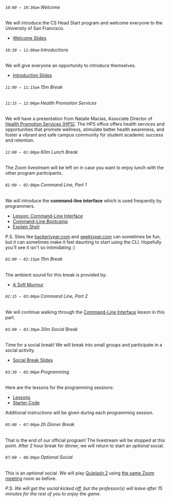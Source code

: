 ###### `10:00 – 10:30am` Welcome

We will introduce the CS Head Start program and welcome everyone to the University of San Francisco.

  - [Welcome Slides](https://docs.google.com/presentation/d/e/2PACX-1vTXG3jUuVoeDzQgurwZRVt9it986uQLboiW9JwoKRzGBH-njLOiNPWVNr0xIKtGenB1w5OsL-dfmtjh/pub?start=false&loop=false&delayms=3000)

###### `10:30 – 11:00am` Introductions

We will give everyone an opportunity to introduce themselves.

  - [Introduction Slides](https://docs.google.com/presentation/d/e/2PACX-1vRroIgXmAUKNjpUkGljc4PhGVoisQVDCfk_XtljkJ4AxBlKHH7zEW-ZiXWNnzWTtvthnyzOZk-5IlfD/pub?start=false&loop=false&delayms=3000)

###### `11:00 – 11:15am` *15m Break*

###### `11:15 – 12:00pm` Health Promotion Services

We will have a presentation from Natalie Macias, Associate Director of [Health Promotion Services (HPS)](https://myusf.usfca.edu/hps). The HPS office offers health services and opportunities that promote wellness, stimulate better health awareness, and foster a vibrant and safe campus community for student academic success and retention.  

###### `12:00 – 01:00pm` *60m Lunch Break* <a href="https://docs.google.com/presentation/d/e/2PACX-1vSD5PleedFuY_gqV7gsHSkLwhNm8LPzND-MmR74wgh08Algi5FziP_KbeNHeIH9O50VtGLMX5qdPkrX/pub?start=false&loop=false&delayms=3000"><i class="far fa-external-link-alt"></i></a>

The Zoom livestream will be left on in case you want to enjoy lunch with the other program participants.

###### `01:00 – 02:00pm` Command Line, Part 1

We will introduce the **command-line interface** which is used frequently by programmers.

  - [Lesson: Command-Line Interface](https://docs.google.com/document/d/1z7gL_UBioAUNAlUtBkRFjPo1TGEZMk3P8vGZcuXTx1U/edit?usp=sharing)
  - [Command-Line Bootcamp](https://cli-boot.camp/)
  - [Explain Shell](https://explainshell.com/)

P.S. Sites like [hackertyper.com](http://www.hackertyper.com/) and [geektyper.com](https://geektyper.com/fsociety/) can sometimes be fun, but it can sometimes make it feel daunting to start using the CLI. Hopefully you'll see it isn't so intimidating :)

###### `02:00 – 02:15pm` *15m Break*

The ambient sound for this break is provided by:

  - [A Soft Murmur <i class="far fa-play-circle"></i>](https://asoftmurmur.com/?m=rno26thn50)

###### `02:15 – 03:00pm` Command Line, Part 2

We will continue walking through the [Command-Line Interface](https://docs.google.com/document/d/1z7gL_UBioAUNAlUtBkRFjPo1TGEZMk3P8vGZcuXTx1U/edit?usp=sharing) lesson in this part.

###### `03:00 – 03:30pm` *30m Social Break*

Time for a social break! We will break into small groups and participate in a social activity.

  - [Social Break Slides](https://docs.google.com/presentation/d/e/2PACX-1vRJX_COUZRoRXf641Yg6LeCrN6OKlzIlsZxkbEhSvE19PGP2HugZ4BCjKRChgRNnkkOPPJ7dayTShyD/pub?start=false&loop=false&delayms=3000)

###### `03:30 – 05:00pm` Programming

Here are the lessons for the programming sessions:

  - [Lessons](https://drive.google.com/drive/folders/17U0L4-ybh4zJsLagoGqr-hbflH70G2ZA?usp=sharing)
  - [Starter Code](https://drive.google.com/drive/folders/1c4DO2VI_PtgryOSzCk8Ikw9ima2JXQrR?usp=sharing)

Additional instructions will be given during each programming session.

###### `05:00 – 07:00pm` *2h Dinner Break*

That is the end of our official program! The livestream will be stopped at this point. After 2 hour break for dinner, we will return to start an *optional* social.

###### `07:00 – 08:00pm` *Optional Social*

This is an *optional* social. We will play [Quiplash 2](https://www.jackboxgames.com/quiplash-two/) using [the same Zoom meeting](https://usfca.zoom.us/j/93175178704) room as before.

*P.S. We will get the social kicked off, but the professor(s) will leave after 15 minutes for the rest of you to enjoy the game.*
